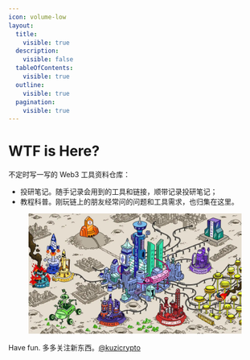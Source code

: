 ```yaml
---
icon: volume-low
layout:
  title:
    visible: true
  description:
    visible: false
  tableOfContents:
    visible: true
  outline:
    visible: true
  pagination:
    visible: true
---
```


# WTF is Here?

&#x20;不定时写一写的 Web3 工具资料仓库：

* 投研笔记。随手记录会用到的工具和链接，顺带记录投研笔记；
* 教程科普。刚玩链上的朋友经常问的问题和工具需求，也归集在这里。

<figure><img src=".gitbook/assets/crypto_city.jpeg" alt=""><figcaption></figcaption></figure>

Have fun.  多多关注新东西。[@kuzicrypto](https://x.com/kuzicrypto)



